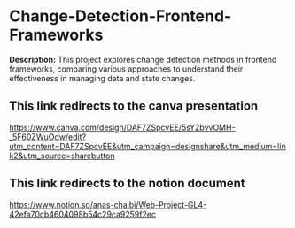 # Change-Detection-Frontend-Frameworks

**Description:**
This project explores change detection methods in frontend frameworks, comparing various approaches to understand their effectiveness in managing data and state changes.

## This link redirects to the canva presentation
https://www.canva.com/design/DAF7ZSpcvEE/5sY2bvvOMH-_5F60ZWuOdw/edit?utm_content=DAF7ZSpcvEE&utm_campaign=designshare&utm_medium=link2&utm_source=sharebutton
## This link redirects to the notion document
https://www.notion.so/anas-chaibi/Web-Project-GL4-42efa70cb4604098b54c29ca9259f2ec
